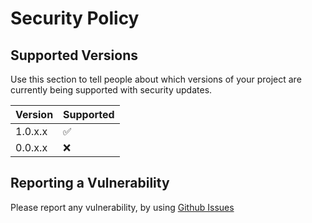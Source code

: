 # Security Policy

## Supported Versions

Use this section to tell people about which versions of your project are
currently being supported with security updates.

| Version | Supported          |
|---------| ------------------ |
| 1.0.x.x | :white_check_mark: |
| 0.0.x.x | :x:                |

## Reporting a Vulnerability

Please report any vulnerability, by using [Github Issues](https://github.com/Fazanwolf/R-Type/issues)